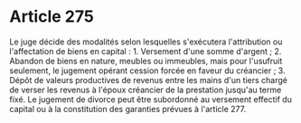 # Article 275

Le juge décide des modalités selon lesquelles s'exécutera l'attribution ou l'affectation de biens en capital :   1. Versement d'une somme d'argent ;   2. Abandon de biens en nature, meubles ou immeubles, mais pour l'usufruit seulement, le jugement opérant cession forcée en faveur du créancier ;   3. Dépôt de valeurs productives de revenus entre les mains d'un tiers chargé de verser les revenus à l'époux créancier de la prestation jusqu'au terme fixé.   Le jugement de divorce peut être subordonné au versement effectif du capital ou à la constitution des garanties prévues à l'article 277.